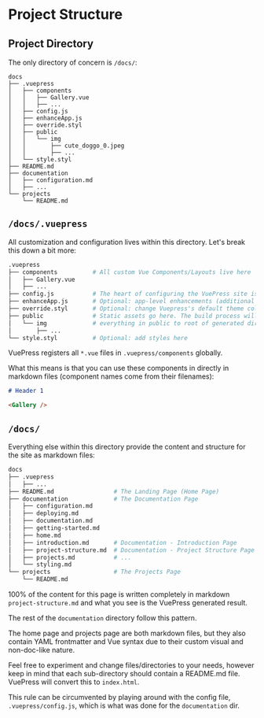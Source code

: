 # Project Structure

## Project Directory

The only directory of concern is `/docs/`:

```
docs
├── .vuepress
│   ├── components
│   │   ├── Gallery.vue
│   │   ├── ...
│   ├── config.js
│   ├── enhanceApp.js
│   ├── override.styl
│   ├── public
│   │   └── img
│   │       ├── cute_doggo_0.jpeg
│   │       ├── ...
│   └── style.styl
├── README.md
├── documentation
│   ├── configuration.md
│   ├── ...
└── projects
    └── README.md
```

## `/docs/.vuepress`

All customization and configuration lives within this directory. Let's break this down a bit more:

```bash
.vuepress 
├── components          # All custom Vue Components/Layouts live here           
│   ├── Gallery.vue
│   ├── ...
├── config.js           # The heart of configuring the VuePress site is here
├── enhanceApp.js       # Optional: app-level enhancements (additional Vue plugins)
├── override.styl       # Optional: change Vuepress's default theme colors here
├── public              # Static assets go here. The build process will copy
│   └── img             # everything in public to root of generated directory.
│       ├── ...
└── style.styl          # Optional: add styles here
```

VuePress registers all `*.vue` files in `.vuepress/components` globally.

What this means is that you can use these components in directly in markdown files (component names come from their filenames):

```md
# Header 1

<Gallery />
```

## `/docs/`

Everything else within this directory provide the content and structure for the site as markdown files:

```bash
docs
├── .vuepress
│   ├── ...
├── README.md                 # The Landing Page (Home Page)
├── documentation             # The Documentation Page
│   ├── configuration.md        
│   ├── deploying.md
│   ├── documentation.md
│   ├── getting-started.md
│   ├── home.md
│   ├── introduction.md       # Documentation - Introduction Page
│   ├── project-structure.md  # Documentation - Project Structure Page
│   ├── projects.md           # ...
│   └── styling.md          
└── projects                  # The Projects Page
    └── README.md
```

100% of the content for this page is written completely in markdown `project-structure.md`
and what you see is the VuePress generated result.

The rest of the `documentation` directory follow this pattern.

The home page and projects page are both markdown files, but they also contain YAML frontmatter and Vue syntax due to their custom visual and non-doc-like nature.

Feel free to experiment and change files/directories to your needs, however keep in mind that each  sub-directory should contain a README.md file. VuePress will convert this to `index.html`.

This rule can be circumvented by playing around with the config file, `.vuepress/config.js`, which is what was done for the `documentation` dir.

